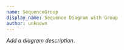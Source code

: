 ```yaml
---
name: SequenceGroup
display_name: Sequence Diagram with Group
author: unknown
---
```

_Add a diagram description_.
